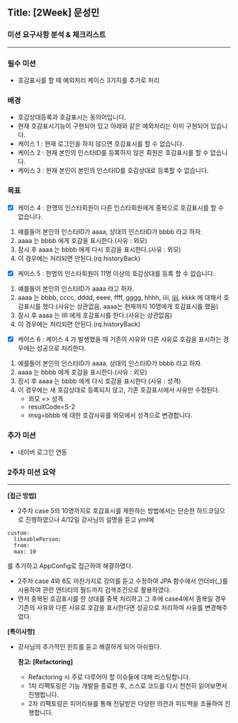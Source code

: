 ## Title: [2Week] 문성민

### 미션 요구사항 분석 & 체크리스트

---
### 필수 미션
- 호감표시를 할 때 예외처리 케이스 3가지를 추가로 처리

### 배경
- 호감상대등록과 호감표시는 동의어입니다.
- 현재 호감표시기능이 구현되어 있고 아래와 같은 예외처리는 이미 구현되어 있습니다.
- 케이스 1 : 현재 로그인을 하지 않으면 호감표시를 할 수 없습니다.
- 케이스 2 : 현재 본인의 인스타ID를 등록하지 않은 회원은 호감표시를 할 수 없습니다.
- 케이스 3 : 현재 본인이 본인의 인스타ID를 호감상대로 등록할 수 없습니다.

### 목표
- [x] 케이스 4 : 한명의 인스타회원이 다른 인스타회원에게 중복으로 호감표시를 할 수 없습니다.
1. 예를들어 본인의 인스타ID가 aaaa, 상대의 인스타ID가 bbbb 라고 하자.
2. aaaa 는 bbbb 에게 호감을 표시한다.(사유 : 외모)
3. 잠시 후 aaaa 는 bbbb 에게 다시 호감을 표시한다.(사유 : 외모)
4. 이 경우에는 처리되면 안된다.(rq.historyBack)

- [x] 케이스 5 : 한명의 인스타회원이 11명 이상의 호감상대를 등록 할 수 없습니다.
1. 예를들어 본인의 인스타ID가 aaaa 라고 하자.
2. aaaa 는 bbbb, cccc, dddd, eeee, ffff, gggg, hhhh, iiii, jjjj, kkkk 에 대해서 호감표시를 했다.(사유는 상관없음, aaaa는 현재까지 10명에게 호감표시를 했음)
3. 잠시 후 aaaa 는 llll 에게 호감표시를 한다.(사유는 상관없음)
4. 이 경우에는 처리되면 안된다.(rq.historyBack)

- [x] 케이스 6 : 케이스 4 가 발생했을 때 기존의 사유와 다른 사유로 호감을 표시하는 경우에는 성공으로 처리한다.
1. 예를들어 본인의 인스타ID가 aaaa, 상대의 인스타ID가 bbbb 라고 하자.
2. aaaa 는 bbbb 에게 호감을 표시한다.(사유 : 외모)
3. 잠시 후 aaaa 는 bbbb 에게 다시 호감을 표시한다.(사유 : 성격)
4. 이 경우에는 새 호감상대로 등록되지 않고, 기존 호감표시에서 사유만 수정된다.
   - 외모 => 성격
   - resultCode=S-2
   - msg=bbbb 에 대한 호감사유를 외모에서 성격으로 변경합니다.

### 추가 미션
- 네이버 로그인 연동

### 2주차 미션 요약

---

**[접근 방법]**

- 2주차 case 5의 10명까지로 호감표시를 제한하는 방법에서는 단순한 하드코딩으로 진행하였으나 4/12일 강사님의 설명을 듣고 yml에 
```
custom:
  likeablePerson:
  from:
  max: 10
```
를 추가하고 AppConfig로 접근하여 해결하였다.

- 2주차 case 4와 6도 마찬가지로 강의를 듣고 수정하여 JPA 함수에서 언더바(_)를 사용하여 관련 엔티티의 필드까지 검색조건으로 활용하였다.
- 먼저 중복된 호감표시를 한 상대를 중복 처리하고 그 후에 case4에서 중복일 경우 기존의 사유와 다른 사유로 호감을 표시한다면 성공으로
처리하여 사유를 변경해주었다.

**[특이사항]**

- 강사님의 추가적인 힌트를 듣고 해결하게 되어 아쉬웠다.


  **참고: [Refactoring]**

    - Refactoring 시 주로 다루어야 할 이슈들에 대해 리스팅합니다.
    - 1차 리팩토링은 기능 개발을 종료한 후, 스스로 코드를 다시 천천히 읽어보면서 진행합니다.
    - 2차 리팩토링은 피어리뷰를 통해 전달받은 다양한 의견과 피드백을 조율하여 진행합니다.